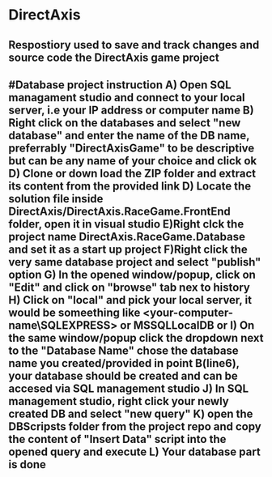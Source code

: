 # DirectAxis
Respostiory used to save and track changes and source code the DirectAxis game project
-----------------------------------------------------------------
#Database project instruction
A) Open SQL managament studio and connect to your local server, i.e your IP address or computer name
B) Right click on the databases and select  "new database" and enter the name of the DB name, preferrably "DirectAxisGame" to be descriptive but can be any name of your choice and click ok
D) Clone or down load the ZIP folder and extract its content from the provided link
D) Locate the solution file inside DirectAxis/DirectAxis.RaceGame.FrontEnd folder, open it in visual studio
E)Right clck the project name DirectAxis.RaceGame.Database and set it as a start up project
F)Right click the  very same database project and select "publish" option
G) In the opened window/popup, click on "Edit" and click on "browse" tab nex to history
H) Click on "local" and pick your local server, it would be someething like <your-computer-name\SQLEXPRESS> or MSSQLLocalDB or <just your-computer-name>
I) On the same window/popup click the dropdown next to the "Database Name" chose the database name you created/provided in point B(line6), your database should be created and can be accesed via SQL management studio
J) In SQL management studio, right click your newly created DB and select "new query"
K) open the DBScripsts folder from the project repo and copy the content of "Insert Data" script into the opened query and execute
L) Your database part is done
--------------------------------------------------------------------------------------------------------------------------------------------
